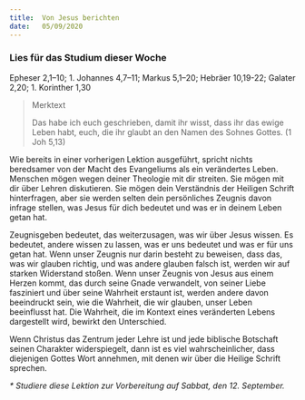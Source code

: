 ```yaml
---
title:  Von Jesus berichten
date:   05/09/2020
---
```


### Lies für das Studium dieser Woche
Epheser 2,1–10; 1. Johannes 4,7–11; Markus 5,1–20; Hebräer 10,19-22; Galater 2,20; 1. Korinther 1,30

> <p>Merktext</p>
> Das habe ich euch geschrieben, damit ihr wisst, dass ihr das ewige Leben habt, euch, die ihr glaubt an den Namen des Sohnes Gottes. (1 Joh 5,13)

Wie bereits in einer vorherigen Lektion ausgeführt, spricht nichts beredsamer von der Macht des Evangeliums als ein verändertes Leben. Menschen mögen wegen deiner Theologie mit dir streiten. Sie mögen mit dir über Lehren diskutieren. Sie mögen dein Verständnis der Heiligen Schrift hinterfragen, aber sie werden selten dein persönliches Zeugnis davon infrage stellen, was Jesus für dich bedeutet und was er in deinem Leben getan hat.

Zeugnisgeben bedeutet, das weiterzusagen, was wir über Jesus wissen. Es bedeutet, andere wissen zu lassen, was er uns bedeutet und was er für uns getan hat. Wenn unser Zeugnis nur darin besteht zu beweisen, dass das, was wir glauben richtig, und was andere glauben falsch ist, werden wir auf starken Widerstand stoßen. Wenn unser Zeugnis von Jesus aus einem Herzen kommt, das durch seine Gnade verwandelt, von seiner Liebe fasziniert und über seine Wahrheit erstaunt ist, werden andere davon beeindruckt sein, wie die Wahrheit, die wir glauben, unser Leben beeinflusst hat. Die Wahrheit, die im Kontext eines veränderten Lebens dargestellt wird, bewirkt den Unterschied.

Wenn Christus das Zentrum jeder Lehre ist und jede biblische Botschaft seinen Charakter widerspiegelt, dann ist es viel wahrscheinlicher, dass diejenigen Gottes Wort annehmen, mit denen wir über die Heilige Schrift sprechen.

_* Studiere diese Lektion zur Vorbereitung auf Sabbat, den 12. September._